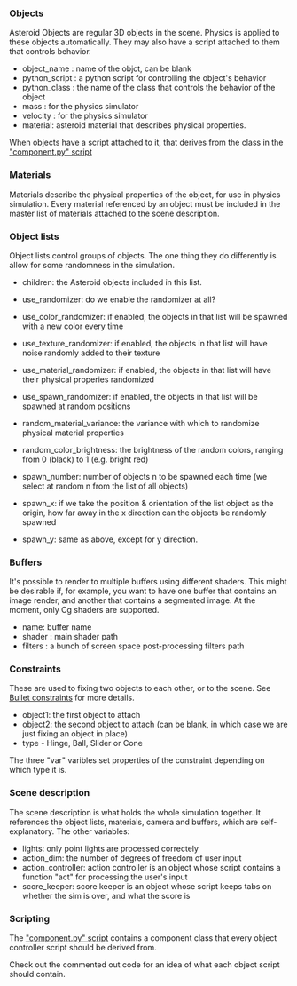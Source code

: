 ### Objects

Asteroid Objects are regular 3D objects in the scene. Physics is applied to these objects automatically. They may also have a script attached to them that controls behavior.

- object_name : name of the objct, can be blank
- python_script : a python script for controlling the object's behavior
- python_class : the name of the class that controls the behavior of the object
- mass : for the physics simulator
- velocity : for the physics simulator
- material: asteroid material that describes physical properties.
  
When objects have a script attached to it, that derives from the class in the ["component.py" script](https://gist.github.com/m0nologuer/5415e5ea9cf83335d3882bec8b6badc8) 

### Materials

Materials describe the physical properties of the object, for use in physics simulation. Every material referenced by an object must be included in the master list of materials attached to the scene description.

### Object lists

Object lists control groups of objects. The one thing they do differently is allow for some randomness in the simulation.

- children: the Asteroid objects included in this list.

- use_randomizer: do we enable the randomizer at all?
- use_color_randomizer: if enabled, the objects in that list will be spawned with a new color every time
- use_texture_randomizer: if enabled, the objects in that list will have noise randomly added to their texture
- use_material_randomizer: if enabled, the objects in that list will have their physical properies randomized
- use_spawn_randomizer: if enabled, the objects in that list will be spawned at random positions

- random_material_variance: the variance with which to randomize physical material properties
- random_color_brightness: the brightness of the random colors, ranging from 0 (black) to 1 (e.g. bright red)

- spawn_number: number of objects n to be spawned each time (we select at random n from the list of all objects)
- spawn_x: if we take the position & orientation of the list object as the origin, how far away in the x direction can the objects be randomly spawned
- spawn_y: same as above, except for y direction.

### Buffers

It's possible to render to multiple buffers using different shaders. This might be desirable if, for example, you want to have one buffer that contains an image render, and another that contains a segmented image. At the moment, only Cg shaders are supported. 
  
 - name: buffer name
 - shader : main shader path
 - filters : a bunch of screen space post-processing filters path

### Constraints

These are used to fixing two objects to each other, or to the scene. See [Bullet constraints](https://www.panda3d.org/manual/index.php/Bullet_Constraints) for more details.

- object1: the first object to attach
- object2: the second object to attach (can be blank, in which case we are just fixing an object in place)
- type - Hinge, Ball, Slider or Cone

The three "var" varibles set properties of the constraint depending on which type it is.


### Scene description

The scene description is what holds the whole simulation together. It references the object lists, materials, camera and buffers, which are self-explanatory. The other variables:

- lights: only point lights are processed correctely
- action_dim: the number of degrees of freedom of user input
- action_controller: action controller is an object whose script contains a function "act" for processing the user's input
- score_keeper: score keeper is an object whose script keeps tabs on whether the sim is over, and what the score is

### Scripting

The ["component.py" script](https://gist.github.com/m0nologuer/5415e5ea9cf83335d3882bec8b6badc8) contains a component class that every object controller script should be derived from.

Check out the commented out code for an idea of what each object script should contain.
